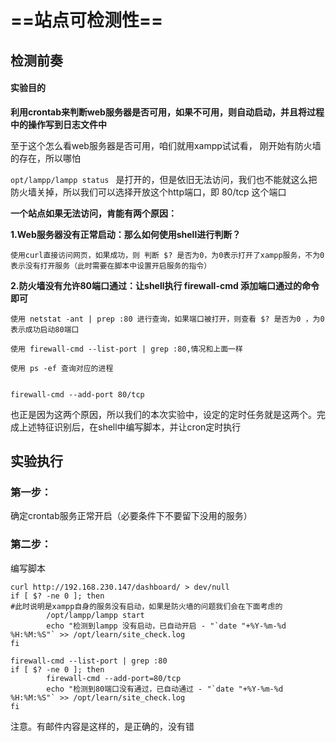 # ==站点可检测性==

## 检测前奏

#### 实验目的

**利用crontab来判断web服务器是否可用，如果不可用，则自动启动，并且将过程中的操作写到日志文件中**

至于这个怎么看web服务器是否可用，咱们就用xampp试试看， 刚开始有防火墙的存在，所以哪怕

`opt/lampp/lampp status ` 是打开的，但是依旧无法访问，我们也不能就这么把防火墙关掉，所以我们可以选择开放这个http端口，即 80/tcp 这个端口

**一个站点如果无法访问，肯能有两个原因：**

**1.Web服务器没有正常启动：那么如何使用shell进行判断？**

```shell
使用curl直接访问网页，如果成功，则 判断 $? 是否为0，为0表示打开了xampp服务，不为0表示没有打开服务（此时需要在脚本中设置开启服务的指令）

```



**2.防火墙没有允许80端口通过：让shell执行 firewall-cmd 添加端口通过的命令即可**

```shell
使用 netstat -ant | prep :80 进行查询，如果端口被打开，则查看 $? 是否为0 ，为0表示成功启动80端口

使用 firewall-cmd --list-port | grep :80,情况和上面一样

使用 ps -ef 查询对应的进程 


firewall-cmd --add-port 80/tcp
```



也正是因为这两个原因，所以我们的本次实验中，设定的定时任务就是这两个。完成上述特征识别后，在shell中编写脚本，并让cron定时执行

## 实验执行

### 第一步：

确定crontab服务正常开启（必要条件下不要留下没用的服务）

### 第二步：

编写脚本

```shell
curl http://192.168.230.147/dashboard/ > dev/null
if [ $? -ne 0 ]; then
#此时说明是xampp自身的服务没有启动，如果是防火墙的问题我们会在下面考虑的
        /opt/lampp/lampp start
        echo "检测到lampp 没有启动，已自动开启 - "`date "+%Y-%m-%d %H:%M:%S"` >> /opt/learn/site_check.log
fi

firewall-cmd --list-port | grep :80
if [ $? -ne 0 ]; then
        firewall-cmd --add-port=80/tcp
        echo "检测到80端口没有通过，已自动通过 - "`date "+%Y-%m-%d %H:%M:%S"` >> /opt/learn/site_check.log
fi

```

 注意。有邮件内容是这样的，是正确的，没有错